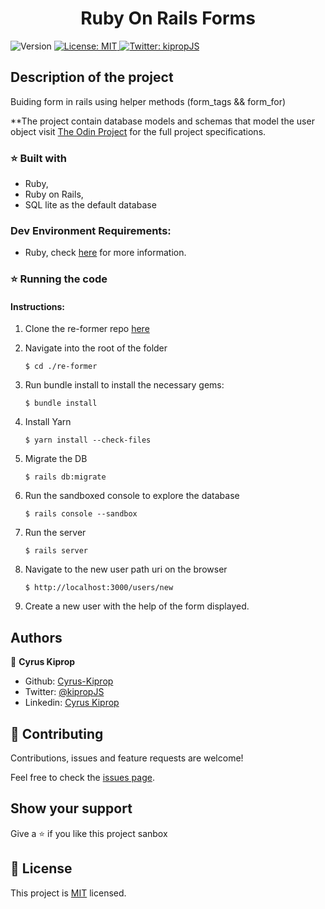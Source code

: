 <h1 align="center">Ruby On Rails Forms</h1>
<p>
  <img alt="Version" src="https://img.shields.io/badge/version-0.0.1-blue.svg?cacheSeconds=2592000" />
  <a href="#" target="_blank">
    <img alt="License: MIT " src="https://img.shields.io/badge/License-MIT -yellow.svg" />
  </a>
  <a href="https://twitter.com/kipropJS" target="_blank">
    <img alt="Twitter: kipropJS" src="https://img.shields.io/twitter/follow/kipropJS .svg?style=social" />
  </a>
</p>

## Description of the project

Buiding form in rails using helper methods (form_tags && form_for)

**The project contain database models and schemas that model the user object
visit [The Odin Project](https://www.theodinproject.com/courses/ruby-on-rails/lessons/forms) for the full project specifications.


### ⭐️ Built with
* Ruby,
* Ruby on Rails,
* SQL lite as the default database


### Dev Environment Requirements:
* Ruby, check [here](https://www.ruby-lang.org/en/documentation/installation/) for more information.

### ⭐️ Running the code

#### Instructions:

1. Clone the re-former repo [here](https://github.com/Cyrus-Kiprop/re-former/tree/develop)

2. Navigate into the root of the folder
    ```
    $ cd ./re-former
    ```
3. Run bundle install to install the necessary gems:
    ```
    $ bundle install
    ```
3. Install Yarn
    ```
    $ yarn install --check-files
    ```
3. Migrate the DB
    ```
    $ rails db:migrate
    ```
3. Run the sandboxed console to explore the database
    ```
    $ rails console --sandbox
    ```
4. Run the server
    ```
    $ rails server
    ```
5. Navigate to the new user path uri on the browser
    ```
    $ http://localhost:3000/users/new
    ```
6. Create a new user with the help of the form displayed.

## Authors

👤 **Cyrus Kiprop**

- Github: [Cyrus-Kiprop](https://github.com/Cyrus-Kiprop)
- Twitter: [@kipropJS](https://twitter.com/kipropJS)
- Linkedin: [Cyrus Kiprop](https://www.linkedin.com/in/cyrus-kiprop-ba7320120/)


## 🤝 Contributing

Contributions, issues and feature requests are welcome!

Feel free to check the [issues page](https://github.com/Cyrus-Kiprop/well-paid-geek-bot/issues).

## Show your support

Give a ⭐️ if you like this project sanbox

## 📝 License

This project is [MIT](LICENSE) licensed.
